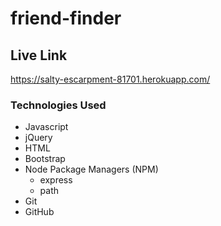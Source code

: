# friend-finder

## Live Link 

https://salty-escarpment-81701.herokuapp.com/


### Technologies Used
* Javascript
* jQuery
* HTML
* Bootstrap
* Node Package Managers (NPM)
    * express
    * path
* Git
* GitHub
